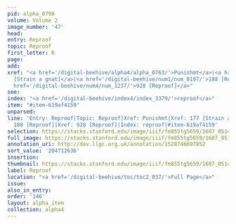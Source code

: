 ```yaml
---
pid: alpha_0798
volume: Volume 2
image_number: '47'
head:
entry: Reproof
topic: Reproof
first_letter: R
page:
add:
xref: "<a href='/digital-beehive/alpha4/alpha_0763/'>Punishmt</a>|<a href='/digital-beehive/num1/num_0185/'>177
  [Strain a gnat]</a>|<a href='/digital-beehive/num1/num_0197/'>188 [Reproof]</a>|<a
  href='/digital-beehive/num4/num_1237/'>928 [Reproof]</a>"
see:
index: "<a href='/digital-beehive/index4/index_3379/'>reproof</a>"
item: "#item-619af4159"
unparsed:
line: 'Entry: Reproof|Topic: Reproof|Xref: Punishmt|Xref: 177 [Strain a gnat]|Xref:
  188 [Reproof]|Xref: 928 [Reproof]|Index: reproof|#item-619af4159'
selection: https://stacks.stanford.edu/image/iiif/fm855tg5659/1607_0514/365,2636,2956,434/full/0/default.jpg
full_image: https://stacks.stanford.edu/image/iiif/fm855tg5659/1607_0514/full/full/0/default.jpg
annotation_uri: http://dev.llgc.org.uk/annotation/1528746697852
sort_value: '204712636'
insertion:
thumbnail: https://stacks.stanford.edu/image/iiif/fm855tg5659/1607_0514/365,2636,600,180/250,/0/default.jpg
label: Reproof
location: "<a href='/digital-beehive/toc/toc2_037/'>Full Page</a>"
issue:
also_in_entry:
order: '146'
layout: alpha_item
collection: alpha4
---
```


